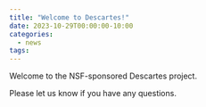 ```yaml
---
title: "Welcome to Descartes!"
date: 2023-10-29T00:00:00-10:00
categories:
  - news
tags:
---
```


Welcome to the NSF-sponsored Descartes project. 

Please let us know if you have any questions.
